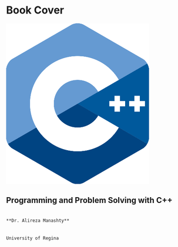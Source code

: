 # Book Cover

![](../../.gitbook/assets/0.png)

##                          Programming and Problem Solving with C++

                                                                           **Dr. Alireza Manashty**

                                                                            University of Regina


